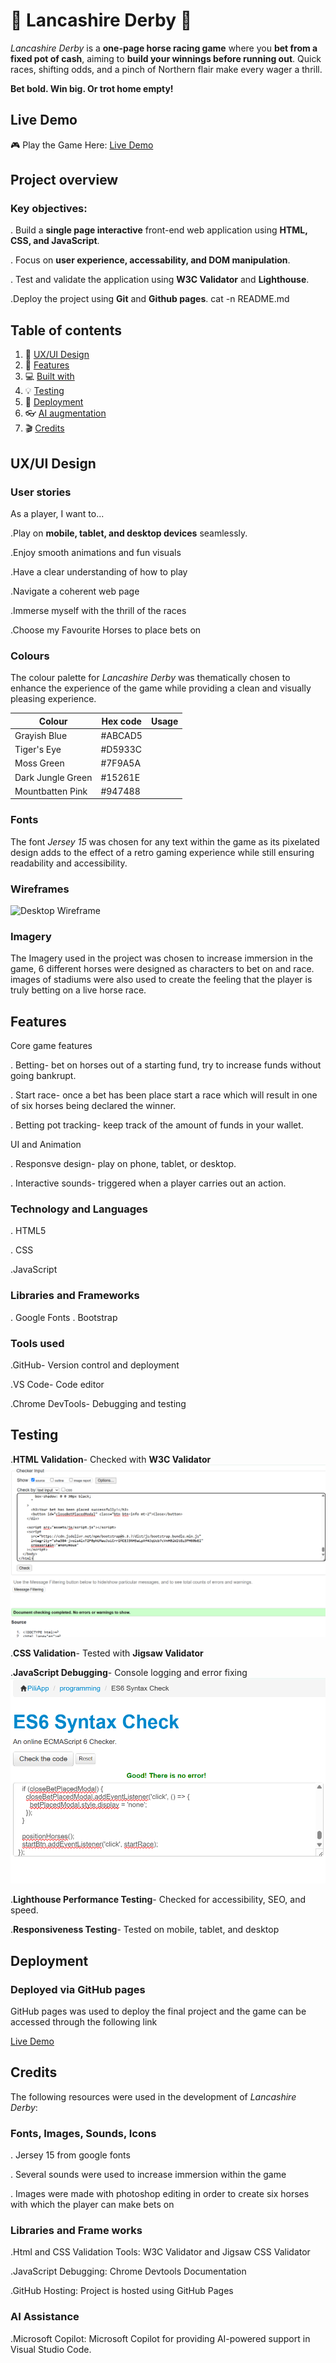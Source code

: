 #  :racehorse: Lancashire Derby :horse:

*Lancashire Derby* is a **one-page horse racing game** where you **bet from a fixed pot of cash**, aiming to **build your winnings before running out**. Quick races, shifting odds, and a pinch of Northern flair make every wager a thrill.

**Bet bold. Win big. Or trot home empty!**

## **Live Demo**

:video_game: Play the Game Here: [Live Demo](https://aidan-99.github.io/lancashire-derby/)


## Project overview
### Key objectives:
. Build a **single page interactive** front-end web application using **HTML, CSS, and JavaScript**.

. Focus on **user experience, accessability, and DOM manipulation**.

. Test and validate the application using **W3C Validator** and **Lighthouse**.

.Deploy the project using **Git** and **Github pages**.
cat -n README.md

## Table of contents
1. :art: [UX/UI Design](#uxui-design)
2. :hammer: [Features](#features)
3. :computer: [Built with](#built-with)
4. :bulb: [Testing](#testing)
5. :rocket: [Deployment](#deployment)
6. :eyeglasses: [AI augmentation](#ai-augmentation)
7. :clapper: [Credits](#credits)
## UX/UI Design
### User stories
As a player, I want to...

.Play on **mobile, tablet, and desktop devices** seamlessly.

.Enjoy smooth animations and fun visuals

.Have a clear understanding of how to play

.Navigate a coherent web page 

.Immerse myself with the thrill of the races

.Choose my Favourite Horses to place bets on


### Colours
The colour palette for *Lancashire Derby* was thematically chosen to enhance the experience of the game while providing a clean and visually pleasing experience.


| Colour | Hex code | Usage |
| -----  | -----    | ----  |
| Grayish Blue | #ABCAD5 |
| Tiger's Eye | #D5933C |
| Moss Green | #7F9A5A |
| Dark Jungle Green | #15261E |
| Mountbatten Pink | #947488 | 
### Fonts
 
 The font *Jersey 15* was chosen for any text within the game as its pixelated design adds to the effect of a retro gaming experience while still ensuring readability and accessibility.

### Wireframes
![Desktop Wireframe](assets/images/Balsamiq%20wireframe%20desktop.bmpr)

### Imagery

The Imagery used in the project was chosen to increase immersion in the game, 6 different horses were designed as characters to bet on and race. images of stadiums were also used to create the feeling that the player is truly betting on a live horse race.

## Features
Core game features

. Betting- bet on horses out of a starting fund, try to increase funds without going bankrupt.

. Start race- once a bet has been place start a race which will result in one of six horses being declared the winner.

. Betting pot tracking- keep track of the amount of funds in your wallet.

UI and Animation

. Responsve design- play on phone, tablet, or desktop.

. Interactive sounds- triggered when a player carries out an action.

### Technology and Languages
. HTML5

. CSS

.JavaScript

### Libraries and Frameworks
. Google Fonts
. Bootstrap

### Tools used

.GitHub- Version control and deployment

.VS Code- Code editor

.Chrome DevTools- Debugging and testing

## Testing
.**HTML Validation**- Checked with **W3C Validator**
![HTML Example](assets/images/html.png)

.**CSS Validation**- Tested with **Jigsaw Validator**

.**JavaScript Debugging**- Console logging and error fixing  
![JS Validator](assets/images/js-validator.png)

.**Lighthouse Performance Testing**- Checked for accessibility, SEO, and speed.

.**Responsiveness Testing**- Tested on mobile, tablet, and desktop
## Deployment
### Deployed via GitHub pages
GitHub pages was used to deploy the final project and the game can be accessed through the following link


[Live Demo](https://aidan-99.github.io/lancashire-derby/)

## Credits
The following resources were used in the development of *Lancashire Derby*:

### Fonts, Images, Sounds, Icons

. Jersey 15 from google fonts


. Several sounds were used to increase immersion within the game


. Images were made with photoshop editing in order to create six horses with which the player can make bets on

### Libraries and Frame works 

.Html and CSS Validation Tools: W3C Validator and Jigsaw CSS Validator

.JavaScript Debugging: Chrome Devtools Documentation

.GitHub Hosting: Project is hosted using GitHub Pages

### AI Assistance

.Microsoft Copilot: Microsoft Copilot for providing AI-powered support in Visual Studio Code.
